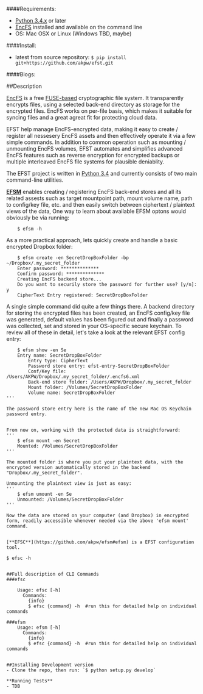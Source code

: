 ####Requirements:
- [Python 3.4.x](https://www.python.org/download/releases/3.4.1/) or later
- [EncFS](https://github.com/vgough/encfs) installed and available on the command line
- OS: Mac OSX or Linux (Windows TBD, maybe)


####Install:
- latest from source repository: `$ pip install git+https://github.com/akpw/efst.git`

####Blogs:

##Description

[EncFS](https://github.com/vgough/encfs) is a free [FUSE-based](https://en.wikipedia.org/wiki/Filesystem_in_Userspace) cryptographic file system. It transparently encrypts files, using a selected back-end directory as storage for the encrypted files. EncFS works on per-file basis, which makes it suitable for syncing files and a great agreat fit for protecting cloud data.

EFST help manage EncFS-encrypted data, making it easy to create / register all nessesery EncFS assets and then effectively operate it via a few simple commands. In addition to common operation such as mounting / unmounting EncFS volumes, EFST automates and simplifies advanced EncFS features such as reverse encryption for encrypted backups or multiple interleaved EncFS file systems for plausible deniablity.

The EFST project is written in [Python 3.4](https://www.python.org/download/releases/3.4.1/) and currently consists of two main command-line utilities.

[**EFSM**](https://github.com/akpw/batch-mp-tools#tagger) enables creating / registering EncFS
back-end stores and all its related assests such as target mountpoint path, mount volume name, path to config/key file, etc. and then easily switch between ciphertext / plaintext views of the data,
One way to learn about available EFSM optons would obviously be via running:
```
    $ efsm -h

```

As a more practical approach, lets quickly create and handle a basic encrypted Dropbox folder:
```
    $ efsm create -en SecretDropBoxFolder -bp ~/Dropbox/.my_secret_folder
    Enter password: **************
    Confirm password: **************
    Creating EncFS backend store...
    Do you want to securily store the password for further use? [y/n]: y
    CipherText Entry registered: SecretDropBoxFolder
```

A single simple command did quite a few things there. A backend directory for storing the encrypted files has been created, an EncFS config/key file was generated, default values has been figured out and finally a password was collected, set and stored in your OS-specific secure keychain.
To review all of these in detail, let's take a look at the relevant EFST config entry:
```
    $ efsm show -en Se
    Entry name: SecretDropBoxFolder
        Entry type: CipherText
        Password store entry: efst-entry-SecretDropBoxFolder
        Conf/Key file: /Users/AKPW/Dropbox/.my_secret_folder/.encfs6.xml
        Back-end store folder: /Users/AKPW/Dropbox/.my_secret_folder
        Mount folder: /Volumes/SecretDropBoxFolder
        Volume name: SecretDropBoxFolder
'''

The password store entry here is the name of the new Mac OS Keychain password entry.


From now on, working with the protected data is straightforward:
'''
    $ efsm mount -en Secret
    Mounted: /Volumes/SecretDropBoxFolder
'''

The mounted folder is where you put your plaintext data, with the encrypted version automatically stored in the backend "Dropbox/.my_secret_folder".

Unmounting the plaintext view is just as easy:
'''
    $ efsm umount -en Se
    Unmounted: /Volumes/SecretDropBoxFolder
'''

Now the data are stored on your computer (and Dropbox) in encrypted form, readily accessible whenever needed via the above 'efsm mount' command.


[**EFSC**](https://github.com/akpw/efsm#efsm) is a EFST configuration tool.
```
    $ efsc -h
```

##Full description of CLI Commands
###efsc

    Usage: efsc [-h]
      Commands:
        {info}
        $ efsc {command} -h  #run this for detailed help on individual commands

###efsm
    Usage: efsm [-h]
      Commands:
        {info}
        $ efsc {command} -h  #run this for detailed help on individual commands


##Installing Development version
- Clone the repo, then run: `$ python setup.py develop`

**Running Tests**
- TDB






